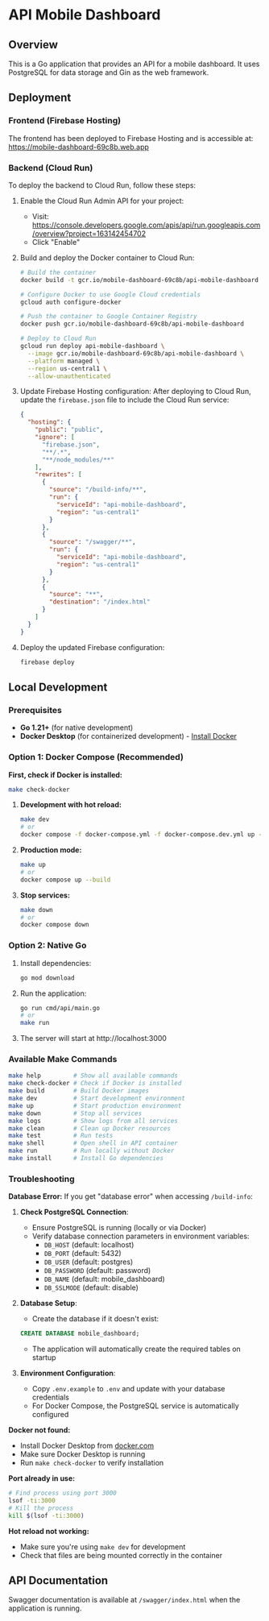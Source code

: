 # API Mobile Dashboard

## Overview
This is a Go application that provides an API for a mobile dashboard. It uses PostgreSQL for data storage and Gin as the web framework.

## Deployment

### Frontend (Firebase Hosting)
The frontend has been deployed to Firebase Hosting and is accessible at: https://mobile-dashboard-69c8b.web.app

### Backend (Cloud Run)
To deploy the backend to Cloud Run, follow these steps:

1. Enable the Cloud Run Admin API for your project:
   - Visit: https://console.developers.google.com/apis/api/run.googleapis.com/overview?project=163142454702
   - Click "Enable"

2. Build and deploy the Docker container to Cloud Run:
   ```bash
   # Build the container
   docker build -t gcr.io/mobile-dashboard-69c8b/api-mobile-dashboard .
   
   # Configure Docker to use Google Cloud credentials
   gcloud auth configure-docker
   
   # Push the container to Google Container Registry
   docker push gcr.io/mobile-dashboard-69c8b/api-mobile-dashboard
   
   # Deploy to Cloud Run
   gcloud run deploy api-mobile-dashboard \
     --image gcr.io/mobile-dashboard-69c8b/api-mobile-dashboard \
     --platform managed \
     --region us-central1 \
     --allow-unauthenticated
   ```

3. Update Firebase Hosting configuration:
   After deploying to Cloud Run, update the `firebase.json` file to include the Cloud Run service:
   ```json
   {
     "hosting": {
       "public": "public",
       "ignore": [
         "firebase.json",
         "**/.*",
         "**/node_modules/**"
       ],
       "rewrites": [
         {
           "source": "/build-info/**",
           "run": {
             "serviceId": "api-mobile-dashboard",
             "region": "us-central1"
           }
         },
         {
           "source": "/swagger/**",
           "run": {
             "serviceId": "api-mobile-dashboard",
             "region": "us-central1"
           }
         },
         {
           "source": "**",
           "destination": "/index.html"
         }
       ]
     }
   }
   ```

4. Deploy the updated Firebase configuration:
   ```bash
   firebase deploy
   ```

## Local Development

### Prerequisites

- **Go 1.21+** (for native development)
- **Docker Desktop** (for containerized development) - [Install Docker](https://www.docker.com/products/docker-desktop)

### Option 1: Docker Compose (Recommended)

**First, check if Docker is installed:**
```bash
make check-docker
```

1. **Development with hot reload:**
   ```bash
   make dev
   # or
   docker compose -f docker-compose.yml -f docker-compose.dev.yml up --build
   ```

2. **Production mode:**
   ```bash
   make up
   # or
   docker compose up --build
   ```

3. **Stop services:**
   ```bash
   make down
   # or
   docker compose down
   ```

### Option 2: Native Go

1. Install dependencies:
   ```bash
   go mod download
   ```

2. Run the application:
   ```bash
   go run cmd/api/main.go
   # or
   make run
   ```

3. The server will start at http://localhost:3000

### Available Make Commands

```bash
make help         # Show all available commands
make check-docker # Check if Docker is installed
make build        # Build Docker images
make dev          # Start development environment
make up           # Start production environment
make down         # Stop all services
make logs         # Show logs from all services
make clean        # Clean up Docker resources
make test         # Run tests
make shell        # Open shell in API container
make run          # Run locally without Docker
make install      # Install Go dependencies
```

### Troubleshooting

**Database Error:**
If you get "database error" when accessing `/build-info`:

1. **Check PostgreSQL Connection**:
   - Ensure PostgreSQL is running (locally or via Docker)
   - Verify database connection parameters in environment variables:
     - `DB_HOST` (default: localhost)
     - `DB_PORT` (default: 5432)
     - `DB_USER` (default: postgres)
     - `DB_PASSWORD` (default: password)
     - `DB_NAME` (default: mobile_dashboard)
     - `DB_SSLMODE` (default: disable)

2. **Database Setup**:
   - Create the database if it doesn't exist:
   ```sql
   CREATE DATABASE mobile_dashboard;
   ```
   - The application will automatically create the required tables on startup

3. **Environment Configuration**:
   - Copy `.env.example` to `.env` and update with your database credentials
   - For Docker Compose, the PostgreSQL service is automatically configured

**Docker not found:**
- Install Docker Desktop from [docker.com](https://www.docker.com/products/docker-desktop)
- Make sure Docker Desktop is running
- Run `make check-docker` to verify installation

**Port already in use:**
```bash
# Find process using port 3000
lsof -ti:3000
# Kill the process
kill $(lsof -ti:3000)
```

**Hot reload not working:**
- Make sure you're using `make dev` for development
- Check that files are being mounted correctly in the container

## API Documentation
Swagger documentation is available at `/swagger/index.html` when the application is running.